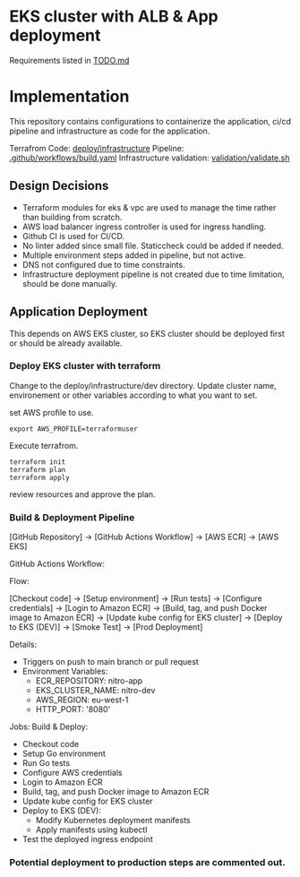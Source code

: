 # EKS cluster with ALB & App deployment

Requirements listed in [TODO.md](https://github.com/amila-ku/nitro-challenge/blob/main/TODO.md)

# Implementation

This repository contains configurations to containerize the application, ci/cd pipeline and infrastructure as code for the application.

Terrafrom Code: [deploy/infrastructure](https://github.com/amila-ku/nitro-challenge/tree/main/deploy/infrastructure)
Pipeline: [.github/workflows/build.yaml](https://github.com/amila-ku/nitro-challenge/blob/main/.github/workflows/build.yaml)
Infrastructure validation: [validation/validate.sh](https://github.com/amila-ku/nitro-challenge/blob/main/validation/validate.sh)

## Design Decisions

- Terraform modules for eks & vpc are used to manage the time rather than building from scratch.
- AWS load balancer ingress controller is used for ingress handling.
- Github CI is used for CI/CD.
- No linter added since small file. Staticcheck could be added if needed.
- Multiple environment steps added in pipeline, but not active.
- DNS not configured due to time constraints.
- Infrastructure deployment pipeline is not created due to time limitation, should be done manually.

## Application Deployment

This depends on AWS EKS cluster, so EKS cluster should be deployed first or should be already available.

### Deploy EKS cluster with terraform
Change to the deploy/infrastructure/dev directory. Update cluster name, environement or other variables according to what you want to set.

set AWS profile to use.

```
export AWS_PROFILE=terraformuser
```

Execute terrafrom.
```
terraform init
terraform plan
terraform apply
```

review resources and approve the plan.

### Build & Deployment Pipeline

[GitHub Repository] -> [GitHub Actions Workflow] -> [AWS ECR] -> [AWS EKS]


GitHub Actions Workflow:

Flow:

[Checkout code] -> [Setup environment] -> [Run tests] -> [Configure credentials] -> [Login to Amazon ECR] ->
[Build, tag, and push Docker image to Amazon ECR] -> [Update kube config for EKS cluster] -> [Deploy to EKS (DEV)]
-> [Smoke Test] -> [Prod Deployment]

Details:
  - Triggers on push to main branch or pull request
  - Environment Variables:
    - ECR_REPOSITORY: nitro-app
    - EKS_CLUSTER_NAME: nitro-dev
    - AWS_REGION: eu-west-1
    - HTTP_PORT: '8080'

Jobs: Build & Deploy:
- Checkout code
- Setup Go environment
- Run Go tests
- Configure AWS credentials
- Login to Amazon ECR
- Build, tag, and push Docker image to Amazon ECR
- Update kube config for EKS cluster
- Deploy to EKS (DEV):
    - Modify Kubernetes deployment manifests
    - Apply manifests using kubectl
- Test the deployed ingress endpoint

### Potential deployment to production steps are commented out.

